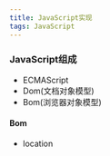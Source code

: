 ```yaml
---
title: JavaScript实现
tags: JavaScript
---
```


### JavaScript组成

+ ECMAScript
+ Dom(文档对象模型)
+ Bom(浏览器对象模型)



#### Bom
+ location

